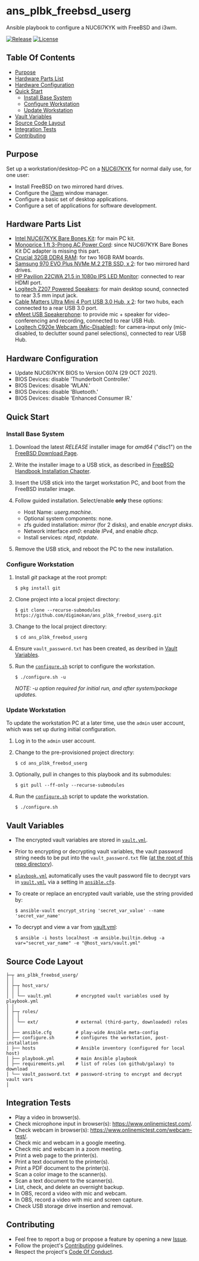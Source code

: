 # ans_plbk_freebsd_userg

Ansible playbook to configure a NUC6I7KYK with FreeBSD and i3wm.

[![Release](https://img.shields.io/github/release/digimokan/ans_plbk_freebsd_userg.svg?label=release)](https://github.com/digimokan/ans_plbk_freebsd_userg/releases/latest "Latest Release Notes")
[![License](https://img.shields.io/badge/license-MIT-blue.svg?label=license)](LICENSE.md "Project License")

## Table Of Contents

* [Purpose](#purpose)
* [Hardware Parts List](#hardware-parts-list)
* [Hardware Configuration](#hardware-configuration)
* [Quick Start](#quick-start)
    * [Install Base System](#install-base-system)
    * [Configure Workstation](#configure-workstation)
    * [Update Workstation](#update-workstation)
* [Vault Variables](#vault-variables)
* [Source Code Layout](#source-code-layout)
* [Integration Tests](#integration-tests)
* [Contributing](#contributing)

## Purpose

Set up a workstation/desktop-PC on a [NUC6I7KYK](https://www.intel.com/content/www/us/en/products/sku/89187/intel-nuc-kit-nuc6i7kyk/specifications.html)
for normal daily use, for one user:

* Install FreeBSD on two mirrored hard drives.
* Configure the [i3wm](https://i3wm.org/) window manager.
* Configure a basic set of desktop applications.
* Configure a set of applications for software development.

## Hardware Parts List

* [Intel NUC6I7KYK Bare Bones Kit](https://www.amazon.com/gp/product/B01DJ9XS52):
  for main PC kit.
* [Monoprice 1 ft 3-Prong AC Power Cord](https://www.amazon.com/Monoprice-18AWG-Grounded-Power-IEC-320-C5/dp/B08BXM5CGB):
  since NUC6I7KYK Bare Bones Kit DC adapter is missing this part.
* [Crucial 32GB DDR4 RAM](https://www.amazon.com/gp/product/B015YPB8ME):
  for two 16GB RAM boards.
* [Samsung 970 EVO Plus NVMe M.2 2TB SSD, x 2](https://www.amazon.com/gp/product/B07MFZXR1B):
  for two mirrored hard drives.
* [HP Pavilion 22CWA 21.5 in 1080p IPS LED Monitor](https://www.amazon.com/dp/B015WCV70W):
  connected to rear HDMI port.
* [Logitech Z207 Powered Speakers](https://www.amazon.com/dp/B074KJ6JQW):
  for main desktop sound, connected to rear 3.5 mm input jack.
* [Cable Matters Ultra Mini 4 Port USB 3.0 Hub, x 2](https://www.amazon.com/dp/B00PHPWLPA):
  for two hubs, each connected to a rear USB 3.0 port.
* [eMeet USB Speakerphone](https://www.amazon.com/dp/B07Q3D7F8S):
  to provide mic + speaker for video-conferencing and recording, connected to
  rear USB Hub.
* [Logitech C920e Webcam (Mic-Disabled)](https://www.amazon.com/dp/B08CS18WVP):
  for camera-input only (mic-disabled, to declutter sound panel selections),
  connected to rear USB Hub.

## Hardware Configuration

* Update NUC6I7KYK BIOS to Version 0074 (29 OCT 2021).
* BIOS Devices: disable 'Thunderbolt Controller.'
* BIOS Devices: disable 'WLAN.'
* BIOS Devices: disable 'Bluetooth.'
* BIOS Devices: disable 'Enhanced Consumer IR.'

## Quick Start

### Install Base System

1. Download the latest _RELEASE_ installer image for _amd64_ ("disc1") on the
   [FreeBSD Download Page](https://www.freebsd.org/where/).

2. Write the installer image to a USB stick, as described in
   [FreeBSD Handbook Installation Chapter](https://docs.freebsd.org/en/books/handbook/bsdinstall/#bsdinstall-pre).

3. Insert the USB stick into the target workstation PC, and boot from the
   FreeBSD installer image.

4. Follow guided installation. Select/enable __only__ these options:

    * Host Name: _userg.machine_.
    * Optional system components: none.
    * zfs guided installation: _mirror_ (for 2 disks), and enable _encrypt disks_.
    * Network interface _em0_: enable _IPv4_, and enable _dhcp_.
    * Install services: _ntpd_, _ntpdate_.

5. Remove the USB stick, and reboot the PC to the new installation.

### Configure Workstation

1. Install _git_ package at the root prompt:

   ```shell
   $ pkg install git
   ```

2. Clone project into a local project directory:

   ```shell
   $ git clone --recurse-submodules https://github.com/digimokan/ans_plbk_freebsd_userg.git
   ```

3. Change to the local project directory:

   ```shell
   $ cd ans_plbk_freebsd_userg
   ```

4. Ensure `vault_password.txt` has been created, as desribed in
   [Vault Variables](#vault-variables).

5. Run the [`configure.sh`](../configure.sh) script to configure the workstation.

   ```shell
   $ ./configure.sh -u
   ```
   _NOTE: -u option required for initial run, and after system/package updates._

### Update Workstation

To update the workstation PC at a later time, use the `admin` user account, which
was set up during initial configuration.

1. Log in to the `admin` user account.

2. Change to the pre-provisioned project directory:

   ```shell
   $ cd ans_plbk_freebsd_userg
   ```

3. Optionally, pull in changes to this playbook and its submodules:

   ```shell
   $ git pull --ff-only --recurse-submodules
   ```

4. Run the [`configure.sh`](../configure.sh) script to update the workstation.

   ```shell
   $ ./configure.sh
   ```

## Vault Variables

* The encrypted vault variables are stored in [`vault.yml`](../host_vars/vault.yml).

* Prior to encrypting or decrypting vault variables, the vault password string
  needs to be put into the `vault_password.txt` file
  ([at the root of this repo directory](#source-code-layout)).

* [`playbook.yml`](../playbook.yml) automatically uses the vault password file to
  decrypt vars in [`vault.yml`](../host_vars/vault.yml), via a setting in
  [`ansible.cfg`](../ansible.cfg).

* To create or replace an encrypted vault variable, use the string provided by:

   ```shell
   $ ansible-vault encrypt_string 'secret_var_value' --name 'secret_var_name'
   ```

* To decrypt and view a var from [vault.yml](../host_vars/vault.yml):

   ```shell
   $ ansible -i hosts localhost -m ansible.builtin.debug -a var="secret_var_name" -e "@host_vars/vault.yml"
   ```

## Source Code Layout

```
├─┬ ans_plbk_freebsd_userg/
│ │
│ ├─┬ host_vars/
│ │ │
│ │ └── vault.yml         # encrypted vault variables used by playbook.yml
│ │
│ ├─┬ roles/
│ │ │
│ │ └── ext/              # external (third-party, downloaded) roles
│ │
│ ├── ansible.cfg         # play-wide Ansible meta-config
│ ├── configure.sh        # configures the workstation, post-installation
│ ├── hosts               # Ansible inventory (configured for local host)
│ ├── playbook.yml        # main Ansible playbook
│ ├── requirements.yml    # list of roles (on github/galaxy) to download
│ └── vault_password.txt  # password-string to encrypt and decrypt vault vars
│
```

## Integration Tests

* Play a video in browser(s).
* Check microphone input in browser(s): https://www.onlinemictest.com/.
* Check webcam in browser(s): https://www.onlinemictest.com/webcam-test/.
* Check mic and webcam in a google meeting.
* Check mic and webcam in a zoom meeting.
* Print a web page to the printer(s).
* Print a text document to the printer(s).
* Print a PDF document to the printer(s).
* Scan a color image to the scanner(s).
* Scan a text document to the scanner(s).
* List, check, and delete an overnight backup.
* In OBS, record a video with mic and webcam.
* In OBS, record a video with mic and screen capture.
* Check USB storage drive insertion and removal.

## Contributing

* Feel free to report a bug or propose a feature by opening a new
  [Issue](https://github.com/digimokan/ans_plbk_freebsd_userg/issues).
* Follow the project's [Contributing](CONTRIBUTING.md) guidelines.
* Respect the project's [Code Of Conduct](CODE_OF_CONDUCT.md).

